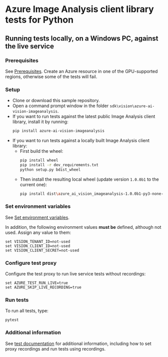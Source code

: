 # Azure Image Analysis client library tests for Python

## Running tests locally, on a Windows PC, against the live service

### Prerequisites

See [Prerequisites](https://github.com/Azure/azure-sdk-for-python/blob/main/sdk/ai/azure-ai-inference/README.md#prerequisites). Create an Azure resource in one of the GPU-supported regions, otherwise some of the tests will fail.

### Setup

* Clone or download this sample repository.
* Open a command prompt window in the folder `sdk\vision\azure-ai-vision-imageanalysis`.
* If you want to run tests against the latest public Image Analysis client library, install it by running:
   ```bash
   pip install azure-ai-vision-imageanalysis
   ```
* If you want to run tests against a locally built Image Analysis client library:
    * First build the wheel:
        ```bash
        pip install wheel
        pip install -r dev_requirements.txt
        python setup.py bdist_wheel
        ```
    * Then install the resulting local wheel (update version `1.0.0b1` to the current one):
        ```bash
        pip install dist\azure_ai_vision_imageanalysis-1.0.0b1-py3-none-any.whl --user --force-reinstall
        ```


### Set environment variables

See [Set environment variables](https://github.com/Azure/azure-sdk-for-python/blob/main/sdk/ai/azure-ai-inference/README.md#set-environment-variables).

In addition, the following environment values **must be** defined, although not used. Assign any value to them:
```
set VISION_TENANT_ID=not-used
set VISION_CLIENT_ID=not-used
set VISION_CLIENT_SECRET=not-used
```

### Configure test proxy

Configure the test proxy to run live service tests without recordings:
```
set AZURE_TEST_RUN_LIVE=true
set AZURE_SKIP_LIVE_RECORDING=true
```

### Run tests

To run all tests, type:
```
pytest
```

### Additional information

See [test documentation](https://github.com/Azure/azure-sdk-for-python/blob/main/doc/dev/tests.md) for additional information, including how to set proxy recordings and run tests using recordings.